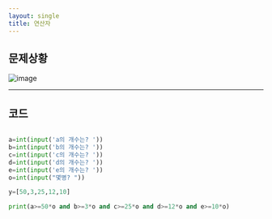```yaml
---
layout: single
title: 연산자
---
```

## 문제상황
![image](https://user-images.githubusercontent.com/80248096/112813517-3c4d9900-90b9-11eb-9eb5-83e84076af41.png)

---

## 코드
~~~python

a=int(input('a의 개수는? '))
b=int(input('b의 개수는? '))
c=int(input('c의 개수는? '))
d=int(input('d의 개수는? '))
e=int(input('e의 개수는? '))
o=int(input("몇병? "))

y=[50,3,25,12,10]

print(a>=50*o and b>=3*o and c>=25*o and d>=12*o and e>=10*o)

~~~

